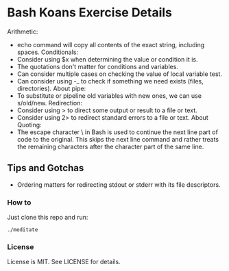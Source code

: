 # Bash Koans Exercise Details
Arithmetic:
- echo command will copy all contents of the exact string, including spaces.
Conditionals:
- Consider using $x when determining the value or condition it is.
- The quotations don't matter for conditions and variables.
- Can consider multiple cases on checking the value of local variable test.
- Can consider using -_ to check if something we need exists (files, directories).
About pipe:
- To substitute or pipeline old variables with new ones, we can use s/old/new.
Redirection:
- Consider using > to direct some output or result to a file or text.
- Consider using 2> to redirect standard errors to a file or text. 
About Quoting:
- The escape character \ in Bash is used to continue the next line part of code to the original. This skips the next line command and rather treats the remaining characters after the character part of the same line.
  
## Tips and Gotchas
- Ordering matters for redirecting stdout or stderr with its file descriptors.


### How to

Just clone this repo and run:

    ./meditate

### License

License is MIT. See LICENSE for details.

